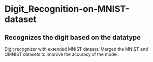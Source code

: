 # Digit_Recognition-on-MNIST-dataset

## Recognizes the digit based on the datatype
Digit recognizer with extended MNIST dataset. Merged the MNIST and QMNIST datasets to improve the accuracy of the model.
